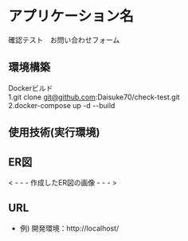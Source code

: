 # アプリケーション名
確認テスト　お問い合わせフォーム

## 環境構築
Dockerビルド  
1.git clone git@github.com:Daisuke70/check-test.git  
2.docker-compose up -d --build  


## 使用技術(実行環境)


## ER図
< - - - 作成したER図の画像 - - - >

## URL
- 例) 開発環境：http://localhost/
